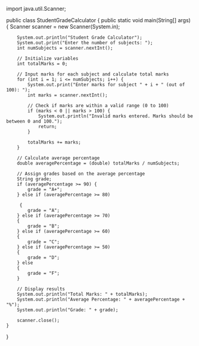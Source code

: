 import java.util.Scanner;

public class StudentGradeCalculator
    {
    public static void main(String[] args) 
         {
        Scanner scanner = new Scanner(System.in);

        System.out.println("Student Grade Calculator");
        System.out.print("Enter the number of subjects: ");
        int numSubjects = scanner.nextInt();

        // Initialize variables
        int totalMarks = 0;

        // Input marks for each subject and calculate total marks
        for (int i = 1; i <= numSubjects; i++) {
            System.out.print("Enter marks for subject " + i + " (out of 100): ");
            int marks = scanner.nextInt();

            // Check if marks are within a valid range (0 to 100)
            if (marks < 0 || marks > 100) {
                System.out.println("Invalid marks entered. Marks should be between 0 and 100.");
                return;
            }

            totalMarks += marks;
        }

        // Calculate average percentage
        double averagePercentage = (double) totalMarks / numSubjects;

        // Assign grades based on the average percentage
        String grade;
        if (averagePercentage >= 90) {
            grade = "A+";
        } else if (averagePercentage >= 80)
          
         {
            grade = "A";
        } else if (averagePercentage >= 70)
        {
            grade = "B";
        } else if (averagePercentage >= 60)
        {
            grade = "C";
        } else if (averagePercentage >= 50)
        {
            grade = "D";
        } else
        {
            grade = "F";
        }

        // Display results
        System.out.println("Total Marks: " + totalMarks);
        System.out.println("Average Percentage: " + averagePercentage + "%");
        System.out.println("Grade: " + grade);

        scanner.close();
    }
}
